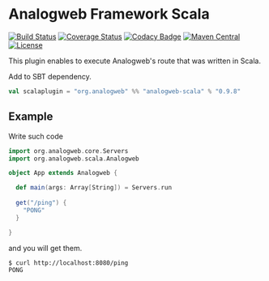 Analogweb Framework Scala
===============================================

[![Build Status](https://travis-ci.org/analogweb/scala-plugin.svg)](https://travis-ci.org/analogweb/scala-plugin)
[![Coverage Status](https://coveralls.io/repos/analogweb/scala-plugin/badge.svg)](https://coveralls.io/r/analogweb/scala-plugin)
[![Codacy Badge](https://api.codacy.com/project/badge/bf94abcf981242debe9df3dbcd8d1764)](https://www.codacy.com/app/snowgoose-yk/scala-plugin)
[![Maven Central](https://maven-badges.herokuapp.com/maven-central/org.analogweb/analogweb-scala_2.11/badge.svg)](https://maven-badges.herokuapp.com/maven-central/org.analogweb/analogweb-scala_2.11)
[![License](http://img.shields.io/:license-mit-blue.svg)](http://doge.mit-license.org)

This plugin enables to execute Analogweb's route that was written in Scala.

Add to SBT dependency.

```scala
val scalaplugin = "org.analogweb" %% "analogweb-scala" % "0.9.8"
```
## Example

Write such code

```scala
import org.analogweb.core.Servers
import org.analogweb.scala.Analogweb

object App extends Analogweb {

  def main(args: Array[String]) = Servers.run
  
  get("/ping") {
    "PONG"
  }

}
```

and you will get them.

```
$ curl http://localhost:8080/ping
PONG
```
